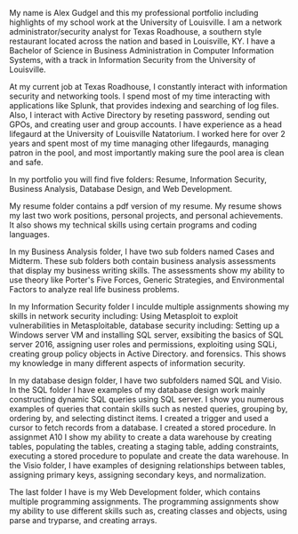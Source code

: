 My name is Alex Gudgel and this my professional portfolio including highlights of my school work at the University of Louisville. I am a network administrator/security analyst for Texas Roadhouse, a southern style restaurant located across the nation and based in Louisville, KY. I have a Bachelor of Science in Business Administration in Computer Information Systems, with a track in Information Security from the University of Louisville.

At my current job at Texas Roadhouse, I constantly interact with information security and networking tools. I spend most of my time interacting with applications like Splunk, that provides indexing and searching of log files. Also, I interact with Active Directory by reseting password, sending out GPOs, and creating user and group accounts. I have experience as a head lifegaurd at the University of Louisville Natatorium. I worked here for over 2 years and spent most of my time managing other lifegaurds, managing patron in the pool, and most importantly making sure the pool area is clean and safe.

In my portfolio you will find five folders: Resume, Information Security, Business Analysis, Database Design, and Web Development. 

My resume folder contains a pdf version of my resume. My resume shows my last two work positions, personal projects, and personal achievements. It also shows my technical skills using certain programs and coding languages.

In my Business Analysis folder, I have two sub folders named Cases and Midterm. These sub folders both contain business analysis assessments that display my business writing skills. The assessments show my ability to use theory like Porter's Five Forces, Generic Strategies, and Environmental Factors to analyze real life business problems.

In my Information Security folder I inculde multiple assignments showing my skills in network security including: Using Metasploit to exploit vulnerabilities in Metasploitable, database security including: Setting up a Windows server VM and installing SQL server, exsibiting the basics of SQL server 2016, assigning user roles and permissions, exploiting using SQLi, creating group policy objects in Active Directory. and forensics. This shows my knowledge in many different aspects of information security.

In my database design folder, I have two subfolders named SQL and Visio. In the SQL folder I have examples of my database design work mainly constructing dynamic SQL queries using SQL server. I show you numerous examples of queries that contain skills such as nested queries, grouping by, ordering by, and selecting distinct items. I created a trigger and used a cursor to fetch records from a database. I created a stored procedure. In assignmet A10 I show my ability to create a data warehouse by creating tables, populating the tables, creating a staging table, adding constraints, executing a stored procedure to populate and create the data warehouse. In the Visio folder, I have examples of designing relationships between tables, assigning primary keys, assigning secondary keys, and normalization.

The last folder I have is my Web Development folder, which contains multiple programming assignments. The programming assignments show my ability to use different skills such as, creating classes and objects, using parse and tryparse, and creating arrays.
